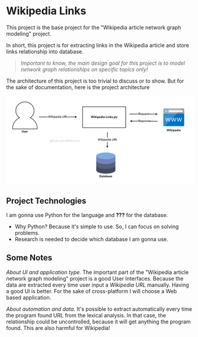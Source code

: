 # Wikipedia Links
This project is the base project for the "Wikipedia article network graph modeling" project.

In short, this project is for extracting links in the Wikipedia article and store links relationship into database. 

> *Important to know, the main design goal for this project is to model network graph relationships on specific topics only!*

The architecture of this project is too trivial to discuss or to show. But for the sake of documentation, here is the project architecture

![Project Architecture](Wikipedia-Links-Arch.png)

## Project Technologies
I am gonna use Python for the language and **???** for the database.

- Why Python? Because it's simple to use. So, I can focus on solving problems.
- Research is needed to decide which database I am gonna use.

## Some Notes
*About UI and application type.* The important part of the "Wikipedia article network graph modeling" project is a good User Interfaces. Because the data are extracted every time user input a *Wikipedia URL* manually. Having a good UI is better. For the sake of cross-platform I will choose a Web based application.

*About automation and data.* It's possible to extract automatically every time the program found URL from the lexical analysis. In that case, the relationship could be uncontrolled, because it will get anything the program found. This are also harmful for Wikipedia!
